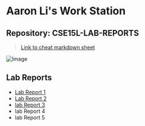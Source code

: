 # Aaron Li's Work Station
## Repository: CSE15L-LAB-REPORTS
> [Link to cheat markdown sheet](https://commonmark.org/help/)

![Image](https://cdn.pixabay.com/photo/2015/04/23/22/00/tree-736885__480.jpg)	

Lab Reports
---

* [Lab Report 1](https://aaron8004963.github.io/cse15l-lab-reports/lab-report-1-week-2.html)
* [Lab Report 2](https://aaron8004963.github.io/cse15l-lab-reports/lab-report-2-week-4.html)
* [lab Report 3](https://aaron8004963.github.io/cse15l-lab-reports/lab-report-3-week-6.html)
* lab Report 4
* lab Report 5

